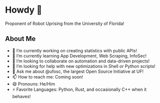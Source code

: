 # Howdy 🤠
Proponent of Robot Uprising from the University of Florida! 

## About Me 
- 🔭 I’m currently working on creating statistics with public APIs!
- 🌱 I’m currently learning App Development, Web Scraping, InfoSec!
- 👯 I’m looking to collaborate on automation and data-driven projects!
- 🤔 I’m looking for help with new optimizations in Shell or Python scripts!
- 💬 Ask me about @ufosc, the largest Open Source Initiative at UF!
- 📫 How to reach me: Coming soon!
- 😄 Pronouns: He/Him
- ⚡ Favorite Languages: Python, Rust, and occasionally C++ when it behaves!
